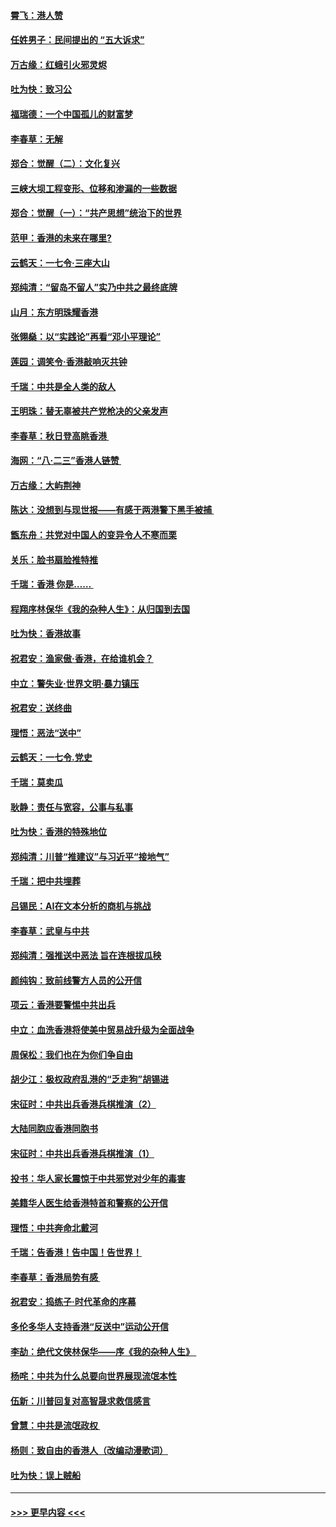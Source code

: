 #### [霄飞：港人赞](../pages/nsc993/n11482957.md?t=08281222) 
#### [任姓男子：民间提出的 “五大诉求”](../pages/nsc993/n11482897.md?t=08281222) 
#### [万古缘：红蛾引火邪灵烬](../pages/nsc993/n11482886.md?t=08281222) 
#### [吐为快：致习公](../pages/nsc993/n11482867.md?t=08281222) 
#### [福瑞德：一个中国孤儿的财富梦](../pages/nsc993/n11482817.md?t=08281222) 
#### [李春草：无解](../pages/nsc993/n11482791.md?t=08281222) 
#### [郑合：觉醒（二）：文化复兴](../pages/nsc993/n11478025.md?t=08281222) 
#### [三峡大坝工程变形、位移和渗漏的一些数据](../pages/nsc993/n11478232.md?t=08281222) 
#### [郑合：觉醒（一）：“共产思想”统治下的世界](../pages/nsc993/n11477663.md?t=08281222) 
#### [范甲：香港的未来在哪里?](../pages/nsc993/n11477249.md?t=08281222) 
#### [云鹤天：一七令·三座大山](../pages/nsc993/n11477192.md?t=08281222) 
#### [郑纯清：“留岛不留人”实乃中共之最终底牌](../pages/nsc993/n11476160.md?t=08281222) 
#### [山月：东方明珠耀香港](../pages/nsc993/n11476077.md?t=08281222) 
#### [张翎燊：以“实践论”再看“邓小平理论”](../pages/nsc993/n11475733.md?t=08281222) 
#### [莲园：调笑令‧香港敲响灭共钟](../pages/nsc993/n11475723.md?t=08281222) 
#### [千瑞：中共是全人类的敌人](../pages/nsc993/n11475329.md?t=08281222) 
#### [王明珠：替无辜被共产党枪决的父亲发声](../pages/nsc993/n11474570.md?t=08281222) 
#### [李春草：秋日登高眺香港 ](../pages/nsc993/n11474491.md?t=08281222) 
#### [海网：“八·二三”香港人链赞 ](../pages/nsc993/n11474538.md?t=08281222) 
#### [万古缘：大屿荆神](../pages/nsc993/n11474401.md?t=08281222) 
#### [陈达：没想到与现世报——有感于两港警下黑手被捕 ](../pages/nsc993/n11472557.md?t=08281222) 
#### [甑东舟：共党对中国人的变异令人不寒而栗](../pages/nsc993/n11472496.md?t=08281222) 
#### [关乐：脸书扇脸推特推](../pages/nsc993/n11472488.md?t=08281222) 
#### [千瑞：香港  你是…… ](../pages/nsc993/n11472459.md?t=08281222) 
#### [程翔序林保华《我的杂种人生》：从归国到去国](../pages/nsc993/n11472369.md?t=08281222) 
#### [吐为快：香港故事](../pages/nsc993/n11471931.md?t=08281222) 
#### [祝君安：渔家傲‧香港，在给谁机会？](../pages/nsc993/n11469718.md?t=08281222) 
#### [中立：警失业‧世界文明‧暴力镇压](../pages/nsc993/n11467566.md?t=08281222) 
#### [祝君安：送终曲](../pages/nsc993/n11467546.md?t=08281222) 
#### [理悟：恶法“送中”](../pages/nsc993/n11467290.md?t=08281222) 
#### [云鹤天：一七令.党史](../pages/nsc993/n11464122.md?t=08281222) 
#### [千瑞：莫卖瓜](../pages/nsc993/n11463014.md?t=08281222) 
#### [耿静：责任与宽容，公事与私事](../pages/nsc993/n11462810.md?t=08281222) 
#### [吐为快：香港的特殊地位](../pages/nsc993/n11462562.md?t=08281222) 
#### [郑纯清：川普“推建议”与习近平“接地气”](../pages/nsc993/n11461683.md?t=08281222) 
#### [千瑞：把中共埋葬](../pages/nsc993/n11461658.md?t=08281222) 
#### [吕锡民：AI在文本分析的商机与挑战](../pages/nsc993/n11460607.md?t=08281222) 
#### [李春草：武皇与中共](../pages/nsc993/n11460589.md?t=08281222) 
#### [郑纯清：强推送中恶法 旨在连根拔瓜秧](../pages/nsc993/n11460526.md?t=08281222) 
#### [颜纯钩：致前线警方人员的公开信](../pages/nsc993/n11459564.md?t=08281222) 
#### [项云：香港要警惕中共出兵](../pages/nsc993/n11459530.md?t=08281222) 
#### [中立：血洗香港将使美中贸易战升级为全面战争](../pages/nsc993/n11459717.md?t=08281222) 
#### [周保松：我们也在为你们争自由](../pages/nsc993/n11459087.md?t=08281222) 
#### [胡少江：极权政府乱港的“乏走狗”胡锡进](../pages/nsc993/n11459051.md?t=08281222) 
#### [宋征时：中共出兵香港兵棋推演（2）](../pages/nsc993/n11458306.md?t=08281222) 
#### [大陆同胞应香港同胞书](../pages/nsc993/n11457241.md?t=08281222) 
#### [宋征时：中共出兵香港兵棋推演（1）](../pages/nsc993/n11455979.md?t=08281222) 
#### [投书：华人家长震惊于中共邪党对少年的毒害](../pages/nsc993/n11454664.md?t=08281222) 
#### [美籍华人医生给香港特首和警察的公开信](../pages/nsc993/n11454599.md?t=08281222) 
#### [理悟：中共奔命北戴河](../pages/nsc993/n11454254.md?t=08281222) 
#### [千瑞：告香港！告中国！告世界！](../pages/nsc993/n11452639.md?t=08281222) 
#### [李春草：香港局势有感 ](../pages/nsc993/n11452364.md?t=08281222) 
#### [祝君安：捣练子‧时代革命的序幕](../pages/nsc993/n11452353.md?t=08281222) 
#### [多伦多华人支持香港“反送中”运动公开信](../pages/nsc993/n11452323.md?t=08281222) 
#### [李劼：绝代文侠林保华——序《我的杂种人生》 ](../pages/nsc993/n11452282.md?t=08281222) 
#### [杨咤：中共为什么总要向世界展现流氓本性](../pages/nsc993/n11448899.md?t=08281222) 
#### [伍新：川普回复对高智晟求救信感言](../pages/nsc993/n11448808.md?t=08281222) 
#### [曾慧：中共是流氓政权 ](../pages/nsc993/n11447277.md?t=08281222) 
#### [杨则：致自由的香港人（改编动漫歌词）](../pages/nsc993/n11447253.md?t=08281222) 
#### [吐为快：误上贼船](../pages/nsc993/n11447241.md?t=08281222) 

----
#### [ >>> 更早内容 <<< ](../indexes/nsc993-earlier.md)
